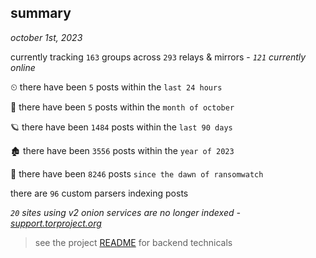 
## summary
_october 1st, 2023_

currently tracking `163` groups across `293` relays & mirrors - _`121` currently online_

⏲ there have been `5` posts within the `last 24 hours`

🦈 there have been `5` posts within the `month of october`

🪐 there have been `1484` posts within the `last 90 days`

🏚 there have been `3556` posts within the `year of 2023`

🦕 there have been `8246` posts `since the dawn of ransomwatch`

there are `96` custom parsers indexing posts

_`20` sites using v2 onion services are no longer indexed - [support.torproject.org](https://support.torproject.org/onionservices/v2-deprecation/)_

> see the project [README](https://github.com/joshhighet/ransomwatch#ransomwatch--) for backend technicals
